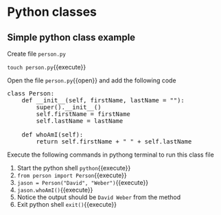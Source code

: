# Python classes

## Simple python class example

Create file `person.py`

`touch person.py`{{execute}}

Open the file `person.py`{{open}} and add the following code

<pre class="file" data-filename="person.py" data-target="replace">
class Person:
    def __init__(self, firstName, lastName = ""):
        super().__init__()
        self.firstName = firstName
        self.lastName = lastName

    def whoAmI(self):
        return self.firstName + " " + self.lastName
</pre>

Execute the following commands in pythong terminal to run this class file

1. Start the python shell `python`{{execute}}
2. `from person import Person`{{execute}}
3. `jason = Person("David", "Weber")`{{execute}}
4. `jason.whoAmI()`{{execute}}
5. Notice the output should be `David Weber` from the method
6. Exit python shell `exit()`{{execute}}